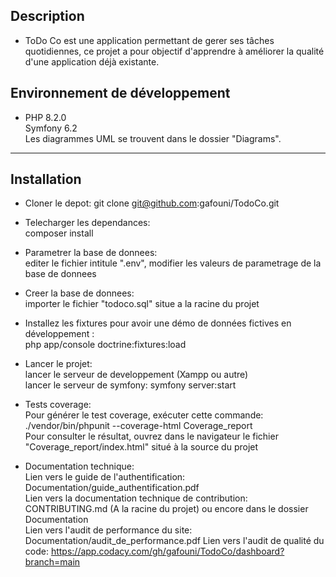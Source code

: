## Description
* ToDo Co est une application permettant de gerer ses tâches quotidiennes, ce projet a pour objectif d'apprendre à améliorer la qualité d'une application déjà existante.  
## Environnement de développement  
* PHP 8.2.0  
  Symfony 6.2  
  Les diagrammes UML se trouvent dans le dossier "Diagrams".  

---------------------------------
## Installation
* Cloner le depot:  git clone git@github.com:gafouni/TodoCo.git
* Telecharger les dependances:  
  composer install
  
* Parametrer la base de donnees:  
  editer le fichier intitule ".env", modifier les valeurs de parametrage de la base de donnees 
  
* Creer la base de donnees:  
  importer le fichier "todoco.sql" situe a la racine du projet

* Installez les fixtures pour avoir une démo de données fictives en développement :  
  php app/console doctrine:fixtures:load 
  
* Lancer le projet:  
  lancer le serveur de developpement (Xampp ou autre)  
  lancer le serveur de symfony: symfony server:start  

* Tests coverage:  
 Pour générer le test coverage, exécuter cette commande:  
 ./vendor/bin/phpunit --coverage-html Coverage_report  
 Pour consulter le résultat, ouvrez dans le navigateur le fichier "Coverage_report/index.html" situé à la source du projet  

* Documentation technique:  
  Lien vers le guide de l'authentification: Documentation/guide_authentification.pdf  
  Lien vers la documentation technique de contribution: CONTRIBUTING.md (A la racine du projet)
  ou encore dans le dossier Documentation  
  Lien vers l'audit de performance du site: Documentation/audit_de_performance.pdf
  Lien vers l'audit de qualité du code:  https://app.codacy.com/gh/gafouni/TodoCo/dashboard?branch=main
 
